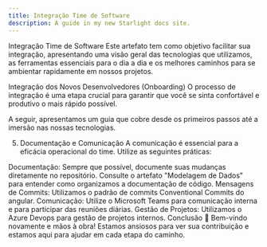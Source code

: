 ```yaml
---
title: Integração Time de Software
description: A guide in my new Starlight docs site.
---
```


Integração Time de Software
Este artefato tem como objetivo facilitar sua integração, apresentando uma visão geral das tecnologias que utilizamos, as ferramentas essenciais para o dia a dia e os melhores caminhos para se ambientar rapidamente em nossos projetos.

Integração dos Novos Desenvolvedores (Onboarding)
O processo de integração é uma etapa crucial para garantir que você se sinta confortável e produtivo o mais rápido possível.

A seguir, apresentamos um guia que cobre desde os primeiros passos até a imersão nas nossas tecnologias.

5. Documentação e Comunicação
   A comunicação é essencial para a eficácia operacional do time. Utilize as seguintes práticas:

Documentação: Sempre que possível, documente suas mudanças diretamente no repositório. Consulte o artefato "Modelagem de Dados" para entender como organizamos a documentação de código.
Mensagens de Commits: Utilizamos o padrão de commits Conventional Commits do angular.
Comunicação: Utilize o Microsoft Teams para comunicação interna e para participar das reuniões diárias.
Gestão de Projetos: Utilizamos o Azure Devops para gestão de projetos internos.
Conclusão
👋 Bem-vindo novamente e mãos à obra! Estamos ansiosos para ver sua contribuição e estamos aqui para ajudar em cada etapa do caminho.
